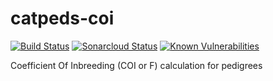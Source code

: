 # catpeds-coi

[![Build Status](https://travis-ci.com/padriano/catpeds-coi.svg?branch=master)](https://travis-ci.com/padriano/catpeds-coi)
[![Sonarcloud Status](https://sonarcloud.io/api/project_badges/measure?project=padriano_catpeds-coi&metric=alert_status)](https://sonarcloud.io/dashboard?id=padriano_catpeds-coi)
[![Known Vulnerabilities](https://snyk.io//test/github/padriano/catpeds-coi/badge.svg?targetFile=pom.xml)](https://snyk.io//test/github/padriano/catpeds-coi?targetFile=pom.xml)

Coefficient Of Inbreeding (COI or F) calculation for pedigrees
